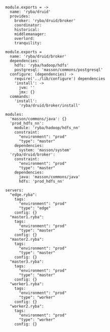 

    module.exports = ->
      name: 'ryba/druid'
      provides:
        broker: 'ryba/druid/broker'
        coordinator:
        historical:
        middlemanager:
        overlord:
        tranquility:

    module.exports =
      name: 'ryba/druid/broker'
      dependencies:
        hdfs: 'ryba/hadoop/hdfs'
        postgresql: 'masson/commons/postgresql'
      configure: (dependencies) ->
        require('../lib/configure') dependencies
        'install': ->
          jvm: ''
          jmx: {}
      commands:
        'install':
          'ryba/druid/broker/install'

    modules:
      'masson/commons/java': {}
      'prod_hdfs_nn':
        module: 'ryba/hadoop/hdfs_nn'
        constraint:
          "environment": "prod"
          "type": "master"
        dependencies:
          system: 'masson/system'
      'ryba/druid/broker':
        constraint:
          "environment": "prod"
          "type": "master"
        dependencies:
          java: 'masson/commons/java'
          hdfs: 'prod_hdfs_nn'

    servers:
      "edge.ryba":
        tags:
          "environment": "prod"
          "type": "edge"
        config: {}
      "master1.ryba":
        tags:
          "environment": "prod"
          "type": "master"
        config: {}
      "master2.ryba":
        tags:
          "environment": "prod"
          "type": "master"
        config: {}
      "master3.ryba":
        tags:
          "environment": "prod"
          "type": "master"
        config: {}
      "worker1.ryba":
        tags:
          "environment": "prod"
          "type": "worker"
        config: {}
      "worker2.ryba":
        tags:
          "environment": "prod"
          "type": "worker"
        config: {}
